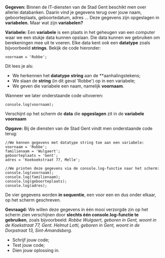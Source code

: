 **Gegeven:**
Binnen de IT-diensten van de Stad Gent beschikt men over allerlei databanken. Daarin vind je gegevens terug over jouw naam, geboorteplaats, geboortedatum, adres ... Deze gegevens zijn opgeslagen in **variabelen.** Maar wat zijn **variabelen?**


**Variabele:**
Een **variabele** is een plaats in het geheugen van een computer waar we een stukje data kunnen opslaan. Die data kunnen we gebruiken om berekeningen mee uit te voeren. Elke data kent ook een **datatype** zoals bijvoorbeeld **strings**. Bekijk de code hieronder: 
```
voornaam = 'Robbe'; 
```
Dit lees je als: 
* We herkennen het **datatype** **string** aan de **aanhalingstekens; 
* We slaan de **string** (in dit geval 'Robbe') op in een variabele; 
* We geven die variabele een naam, namelijk **voornaam**. 

Wanneer we later onderstaande code uitvoeren: 
```
console.log(voornaam); 
```
Verschijnt op het scherm de **data** die **opgeslagen** zit in de **variabele voornaam**


**Opgave:** 
Bij de diensten van de Stad Gent vindt men onderstaande code terug: 

```
//We kennen gegevens met datatype string toe aan een variabele: 
voornaam = 'Robbe'; 
familienaam = 'Wulgaert'; 
geboorteplaats = 'Gent'; 
adres = 'Koekoekstraat 77, Melle'; 

//We printen deze gegevens via de console.log-functie naar het scherm:
console.log(voornaam);
console.log(familienaam);
console.log(geboorteplaats);
console.log(adres); 
```
De vier gegevens worden **in sequentie**, een voor een en dus onder elkaar, op het scherm geschreven. 

**Gevraagd:**
We willen deze gegevens in één mooi verzorgde zin op het scherm zien verschijnen door **slechts één console.log-functie te gebruiken**, zoals bijvoorbeeld: 
*Robbe Wulgaert, geboren in Gent, woont in de Koekstraat 77, Gent.* 
*Helmut Lotti, geboren in Gent, woont in de Dorpstraat 13, Sint-Amandsberg.* 

* Schrijf jouw code; 
* Test jouw code; 
* Dien jouw oplossing in. 
